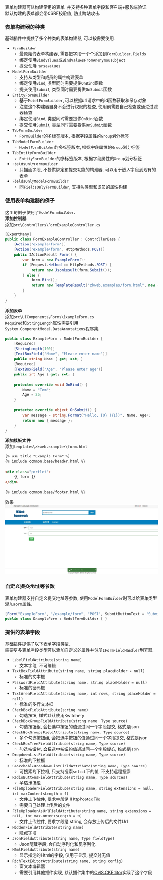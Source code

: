 表单构建器可以构建常用的表单, 并支持多种表单字段和客户端+服务端验证.<br/>
默认构建的表单都会带CSRF校验值, 防止跨站攻击.<br/>

### 表单构建器的种类

基础插件中提供了多个种类的表单构建器, 可以按需要使用.<br/>

- `FormBuilder`
	- 最原始的表单构建器, 需要把字段一个个添加到`FormBuilder.Fields`
	- 绑定使用`BindValues`或`BindValuesFromAnonymousObject`
	- 提交使用`ParseValues`
- `ModelFormBuilder`
	- 支持从类型和成员的属性构建表单
	- 绑定使用`Bind`, 类型同时需要提供`OnBind`函数
	- 提交使用`Submit`, 类型同时需要提供`OnSubmit`函数
- `EntityFormBuilder`
	- 基于`ModelFormBuilder`, 可以根据url请求中的id函数获取和保存对象
	- 注意这个构建器自身不会进行权限的检查, 使用前需要自己检查或通过过滤器检查
	- 绑定使用`Bind`, 类型同时需要提供`OnBind`函数
	- 提交使用`Submit`, 类型同时需要提供`OnSubmit`函数
- `TabFormBuilder`
	- `FormBuilder`的多标签版本, 根据字段属性的`Group`划分标签
- `TabModelFormBuilder`
	- `ModelFormBuilder`的多标签版本, 根据字段属性的`Group`划分标签
- `TabEntityFormBuilder`
	- `EntityFormBuilder`的多标签版本, 根据字段属性的`Group`划分标签
- `FieldsOnlyFormBuilder`
	- 只描画字段, 不提供绑定和提交功能的构建器, 可以用于嵌入字段到现有的表单
- `FieldsOnlyModelFormBuilder`
	- 同`FieldsOnlyFormBuilder`, 支持从类型和成员的属性构建

### 使用表单构建器的例子

这里的例子使用了`ModelFormBuilder`.<br/>
**添加控制器**<br/>
添加`src\Controllers\FormExampleController.cs`<br/>
``` csharp
[ExportMany]
public class FormExampleController : ControllerBase {
	[Action("example/form")]
	[Action("example/form", HttpMethods.POST)]
	public IActionResult Form() {
		var form = new ExampleForm();
		if (Request.Method == HttpMethods.POST) {
			return new JsonResult(form.Submit());
		} else {
			form.Bind();
			return new TemplateResult("zkweb.examples/form.html", new { form });
		}
	}
}
```

**添加表单**<br/>
添加`src\UIComponents\Forms\ExampleForm.cs`<br/>
`Required`和`StringLength`属性需要引用`System.ComponentModel.DataAnnotations`程序集.<br/>
``` csharp
public class ExampleForm : ModelFormBuilder {
	[Required]
	[StringLength(100)]
	[TextBoxField("Name", "Please enter name")]
	public string Name { get; set; }
	[Required]
	[TextBoxField("Age", "Please enter age")]
	public int Age { get; set; }

	protected override void OnBind() {
		Name = "Tom";
		Age = 25;
	}

	protected override object OnSubmit() {
		var message = string.Format("Hello, {0} ({1})", Name, Age);
		return new { message };
	}
}
```

**添加模板文件**<br/>
添加`templates\zkweb.examples\form.html`<br/>
``` html
{% use_title "Example Form" %}
{% include common.base/header.html %}

<div class="portlet">
	{{ form }}
</div>

{% include common.base/footer.html %}
```

效果<br/>
![表单构建器的效果](../images/plugins/common.base.form_builder.jpg)

### 自定义提交地址等参数

表单构建器支持自定义提交地址等参数, 使用`ModelFormBuilder`时可以给表单类型添加`Form`属性.<br/>
``` csharp
[Form("ExampleForm", "/example/form", "POST", SubmitButtonText = "Submit this form")]
public class ExampleForm : ModelFormBuilder { }
```

### 提供的表单字段

基础插件提供了以下表单字段类型, <br/>
需要更多表单字段类型可以添加自定义的属性并注册`IFormFieldHandler`到容器.<br/>

- `LabelFieldAttribute(string name)`
	- 文本字段, 不可编辑
- `TextBoxFieldAttribute(string name, string placeHolder = null)`
	- 标准的文本框
- `PasswordFieldAttribute(string name, string placeHolder = null)`
	- 标准的密码框
- `TextAreaFieldAttribute(string name, int rows, string placeHolder = null)`
	- 标准的多行文本框
- `CheckBoxFieldAttribute(string name)`
	- 勾选按钮, 样式默认使用Switchery
- `CheckBoxGroupFieldAttribute(string name, Type source)`
	- 勾选按钮组, 会把选中按钮的值通过同一个字段提交, 格式是json
- `CheckBoxGroupsFieldAttribute(string name, Type source)`
	- 多个勾选按钮组, 会把选中按钮的值通过同一个字段提交, 格式是json
- `CheckBoxTreeFieldAttribute(string name, Type source)`
	- 勾选按钮树, 会把选中按钮的值通过同一个字段提交, 格式是json
- `DropdownListFieldAttribute(string name, Type source)`
	- 标准的下拉框
- `SearchableDropdownListFieldAttribute(string name, Type source)`
	- 可搜索的下拉框, 只支持搜索`select`下的值, 不支持远程搜索
- `RadioButtonsFieldAttribute(string name, Type sources)`
	- 单选按钮组
- `FileUploaderFieldAttribute(string name, string extensions = null, int maxContentsLength = 0)`
	- 文件上传控件, 要求字段是 IHttpPostedFile
	- 需要自己处理上传后的文件
- `FileUploaderAsUrlFieldAttribute(string name, string extensions = null, int maxContentsLength = 0)`
	- 文件上传控件, 要求字段是 string, 会存放上传后的文件Url
- `HiddenFieldAttribute(string name)`
	- 隐藏字段
- `JsonFieldAttribute(string name, Type fieldType)`
	- Json隐藏字段, 会自动序列化和反序列化
- `HtmlFieldAttribute(string name)`
	- 显示指定的Html的字段, 仅用于显示, 提交时无值
- `RichTextEditorAttribute(string name, string config)`
	- 富文本编辑器
	- 需要引用其他插件实现, 默认插件集中的[CMS.CKEditor](cms.ckeditor)实现了这个字段
